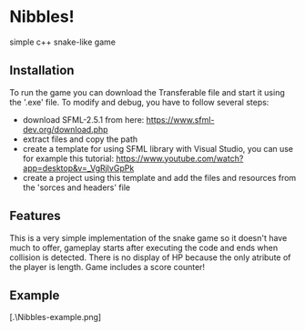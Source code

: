# Nibbles!
simple c++ snake-like game

## Installation
To run the game you can download the Transferable file and start it using the '.exe' file.
To modify and debug, you have to follow several steps: 
* download SFML-2.5.1 from here: https://www.sfml-dev.org/download.php
* extract files and copy the path
* create a template for using SFML library with Visual Studio, you can use for example this tutorial: https://www.youtube.com/watch?app=desktop&v=_VgRjlvGpPk
* create a project using this template and add the files and resources from the 'sorces and headers' file

## Features
This is a very simple implementation of the snake game so it doesn't have much to offer, gameplay starts after executing the code and ends when collision is detected.
There is no display of HP because the only atribute of the player is length.
Game includes a score counter!

## Example
[.\Nibbles-example.png]

